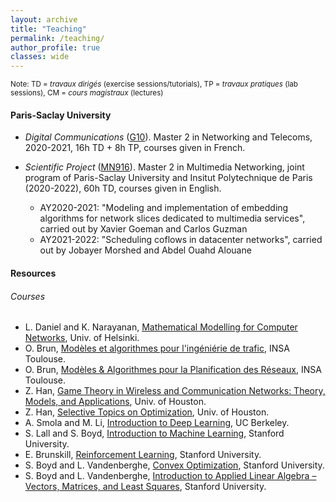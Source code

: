 ```yaml
---
layout: archive
title: "Teaching"
permalink: /teaching/
author_profile: true
classes: wide
---
```


<small>Note: TD = *travaux dirigés* (exercise sessions/tutorials), TP = *travaux pratiques* (lab sessions), CM = *cours magistraux* (lectures)</small>


#### Paris-Saclay University

* *Digital Communications* ([G10](https://www.universite-paris-saclay.fr/formation/master/electronique-energie-electrique-automatique/m2-reseaux-et-telecoms)). Master 2 in Networking and Telecoms, 2020-2021, 16h TD + 8h TP, courses given in French.

* *Scientific Project* ([MN916](https://www.universite-paris-saclay.fr/en/education/master/electrical-engineering/m2-multimedia-networking)). Master 2 in Multimedia Networking, joint program of Paris-Saclay University and Insitut Polytechnique de Paris (2020-2022), 60h TD, courses given in English.
  * AY2020-2021: "Modeling and implementation of embedding algorithms for network slices dedicated to multimedia services", carried out by Xavier Goeman and Carlos Guzman
  * AY2021-2022: "Scheduling coflows in datacenter networks", carried out by Jobayer Morshed and Abdel Ouahd Alouane


#### Resources
###### Courses
* L. Daniel and K. Narayanan, [Mathematical Modelling for Computer Networks](https://www.cs.helsinki.fi/u/ldaniel/mm_cn/), Univ. of Helsinki.
* O. Brun, [Modèles et algorithmes pour l'ingéniérie de trafic](https://homepages.laas.fr/brun/drupal/node/28), INSA Toulouse.
* O. Brun, [Modèles & Algorithmes pour la Planification des Réseaux](https://homepages.laas.fr/brun/drupal/node/28), INSA Toulouse.
* Z. Han, [Game Theory in Wireless and Communication Networks: Theory, Models, and Applications](http://www2.egr.uh.edu/~zhan2/game_theory_course/), Univ. of Houston.
* Z. Han, [Selective Topics on Optimization](http://wireless.egr.uh.edu/Optimization/index.htm), Univ. of Houston.
* A. Smola and M. Li, [Introduction to Deep Learning](https://courses.d2l.ai/berkeley-stat-157/index.html), UC Berkeley.
* S. Lall and S. Boyd, [Introduction to Machine Learning](http://ee104.stanford.edu/), Stanford University.
* E. Brunskill, [Reinforcement Learning](https://web.stanford.edu/class/cs234/), Stanford University.
* S. Boyd and L. Vandenberghe, [Convex Optimization](https://web.stanford.edu/~boyd/cvxbook/), Stanford University.
* S. Boyd and L. Vandenberghe, [Introduction to Applied Linear Algebra – Vectors, Matrices, and Least Squares](https://web.stanford.edu/~boyd/vmls/), Stanford University.




